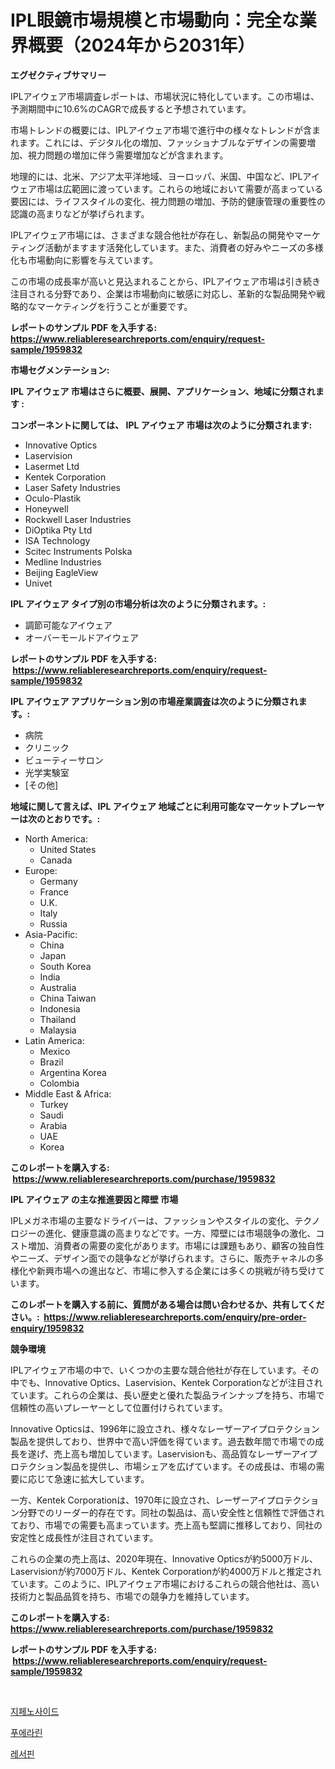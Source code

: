 <p><h1>IPL眼鏡市場規模と市場動向：完全な業界概要（2024年から2031年）</h1></p><p><strong>エグゼクティブサマリー</strong></p>
<p><p>IPLアイウェア市場調査レポートは、市場状況に特化しています。この市場は、予測期間中に10.6%のCAGRで成長すると予想されています。</p><p>市場トレンドの概要には、IPLアイウェア市場で進行中の様々なトレンドが含まれます。これには、デジタル化の増加、ファッショナブルなデザインの需要増加、視力問題の増加に伴う需要増加などが含まれます。</p><p>地理的には、北米、アジア太平洋地域、ヨーロッパ、米国、中国など、IPLアイウェア市場は広範囲に渡っています。これらの地域において需要が高まっている要因には、ライフスタイルの変化、視力問題の増加、予防的健康管理の重要性の認識の高まりなどが挙げられます。</p><p>IPLアイウェア市場には、さまざまな競合他社が存在し、新製品の開発やマーケティング活動がますます活発化しています。また、消費者の好みやニーズの多様化も市場動向に影響を与えています。</p><p>この市場の成長率が高いと見込まれることから、IPLアイウェア市場は引き続き注目される分野であり、企業は市場動向に敏感に対応し、革新的な製品開発や戦略的なマーケティングを行うことが重要です。</p></p>
<p><strong>レポートのサンプル PDF を入手する: <a href="https://www.reliableresearchreports.com/enquiry/request-sample/1959832">https://www.reliableresearchreports.com/enquiry/request-sample/1959832</a></strong></p>
<p><strong>市場セグメンテーション:</strong></p>
<p><strong> IPL アイウェア 市場はさらに概要、展開、アプリケーション、地域に分類されます :</strong></p>
<p><strong>コンポーネントに関しては、 IPL アイウェア 市場は次のように分類されます: &nbsp;</strong></p>
<p><ul><li>Innovative Optics</li><li>Laservision</li><li>Lasermet Ltd</li><li>Kentek Corporation</li><li>Laser Safety Industries</li><li>Oculo-Plastik</li><li>Honeywell</li><li>Rockwell Laser Industries</li><li>DiOptika Pty Ltd</li><li>ISA Technology</li><li>Scitec Instruments Polska</li><li>Medline Industries</li><li>Beijing EagleView</li><li>Univet</li></ul></p>
<p><strong> IPL アイウェア タイプ別の市場分析は次のように分類されます。:</strong></p>
<p><ul><li>調節可能なアイウェア</li><li>オーバーモールドアイウェア</li></ul></p>
<p><strong>レポートのサンプル PDF を入手する: &nbsp;<a href="https://www.reliableresearchreports.com/enquiry/request-sample/1959832">https://www.reliableresearchreports.com/enquiry/request-sample/1959832</a></strong></p>
<p><strong> IPL アイウェア アプリケーション別の市場産業調査は次のように分類されます。:</strong></p>
<p><ul><li>病院</li><li>クリニック</li><li>ビューティーサロン</li><li>光学実験室</li><li>[その他]</li></ul></p>
<p><strong>地域に関して言えば、IPL アイウェア 地域ごとに利用可能なマーケットプレーヤーは次のとおりです。:</strong></p>
<p><ul>
    <li>
        North America:
        <ul>
            <li>United States</li>
            <li>Canada</li>
        </ul>
    </li>
    <li>
        Europe:
        <ul>
            <li>Germany</li>
            <li>France</li>
            <li>U.K.</li>
            <li>Italy</li>
            <li>Russia</li>
        </ul>
    </li>
    <li>
        Asia-Pacific:
        <ul>
            <li>China</li>
            <li>Japan</li>
            <li>South Korea</li>
            <li>India</li>
            <li>Australia</li>
            <li>China Taiwan</li>
            <li>Indonesia</li>
            <li>Thailand</li>
            <li>Malaysia</li>
        </ul>
    </li>
    <li>
        Latin America:
        <ul>
            <li>Mexico</li>
            <li>Brazil</li>
            <li>Argentina Korea</li>
            <li>Colombia</li>
        </ul>
    </li>
    <li>
        Middle East & Africa:
        <ul>
            <li>Turkey</li>
            <li>Saudi</li>
            <li>Arabia</li>
            <li>UAE</li>
            <li>Korea</li>
        </ul>
    </li>
    </ul></p>
<p><strong>このレポートを購入する: &nbsp;<a href="https://www.reliableresearchreports.com/purchase/1959832">https://www.reliableresearchreports.com/purchase/1959832</a></strong></p>
<p><strong>IPL アイウェア の主な推進要因と障壁 市場</strong></p>
<p><p>IPLメガネ市場の主要なドライバーは、ファッションやスタイルの変化、テクノロジーの進化、健康意識の高まりなどです。一方、障壁には市場競争の激化、コスト増加、消費者の需要の変化があります。市場には課題もあり、顧客の独自性やニーズ、デザイン面での競争などが挙げられます。さらに、販売チャネルの多様化や新興市場への進出など、市場に参入する企業には多くの挑戦が待ち受けています。</p></p>
<p><strong>このレポートを購入する前に、質問がある場合は問い合わせるか、共有してください。:&nbsp; <a href="https://www.reliableresearchreports.com/enquiry/pre-order-enquiry/1959832">https://www.reliableresearchreports.com/enquiry/pre-order-enquiry/1959832</a></strong></p>
<p><strong>競争環境</strong></p>
<p><p>IPLアイウェア市場の中で、いくつかの主要な競合他社が存在しています。その中でも、Innovative Optics、Laservision、Kentek Corporationなどが注目されています。これらの企業は、長い歴史と優れた製品ラインナップを持ち、市場で信頼性の高いプレーヤーとして位置付けられています。</p><p>Innovative Opticsは、1996年に設立され、様々なレーザーアイプロテクション製品を提供しており、世界中で高い評価を得ています。過去数年間で市場での成長を遂げ、売上高も増加しています。Laservisionも、高品質なレーザーアイプロテクション製品を提供し、市場シェアを広げています。その成長は、市場の需要に応じて急速に拡大しています。</p><p>一方、Kentek Corporationは、1970年に設立され、レーザーアイプロテクション分野でのリーダー的存在です。同社の製品は、高い安全性と信頼性で評価されており、市場での需要も高まっています。売上高も堅調に推移しており、同社の安定性と成長性が注目されています。</p><p>これらの企業の売上高は、2020年現在、Innovative Opticsが約5000万ドル、Laservisionが約7000万ドル、Kentek Corporationが約4000万ドルと推定されています。このように、IPLアイウェア市場におけるこれらの競合他社は、高い技術力と製品品質を持ち、市場での競争力を維持しています。</p></p>
<p><strong>このレポートを購入する: &nbsp; <a href="https://www.reliableresearchreports.com/purchase/1959832">https://www.reliableresearchreports.com/purchase/1959832</a></strong></p>
<p><strong>レポートのサンプル PDF を入手する: &nbsp;<a href="https://www.reliableresearchreports.com/enquiry/request-sample/1959832">https://www.reliableresearchreports.com/enquiry/request-sample/1959832</a></strong><strong></strong></p>
<p>&nbsp;</p>
<p><p><a href="https://github.com/sammyUltyylrich9067856/Market-Research-Report-List-1/blob/main/59879506754.md">지페노사이드</a></p><p><a href="https://github.com/Elenrrera7685/Market-Research-Report-List-1/blob/main/35445756753.md">푸에라린</a></p><p><a href="https://github.com/trmesnao7959541/Market-Research-Report-List-1/blob/main/83768526755.md">레서핀</a></p></p>